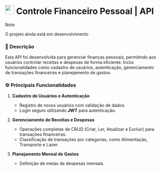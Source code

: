# <img src="https://github.com/user-attachments/assets/0e502c69-e085-4436-bb6c-66f432915330" width="30"/> Controle Financeiro Pessoal | API

> [!NOTE]
> O projeto ainda está em desenvolvimento

### 🧾 Descrição
Esta API foi desenvolvida para gerenciar finanças pessoais, permitindo aos usuários controlar receitas e despesas de forma eficiente. Inclui funcionalidades como cadastro de usuários, autenticação, gerenciamento de transações financeiras e planejamento de gastos.

### ⚙️ Principais Funcionalidades

1. **Cadastro de Usuários e Autenticação**  
   - Registro de novos usuários com validação de dados.  
   - Login seguro utilizando **JWT** para autenticação.  

2. **Gerenciamento de Receitas e Despesas**  
   - Operações completas de CRUD (Criar, Ler, Atualizar e Excluir) para transações financeiras.  
   - Classificação de transações por categorias, como Alimentação, Transporte e Lazer.  

3. **Planejamento Mensal de Gastos**  
   - Definição de metas de despesas mensais.  




